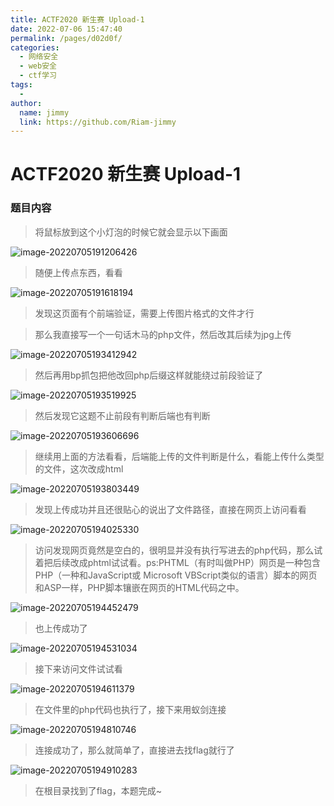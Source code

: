 ```yaml
---
title: ACTF2020 新生赛 Upload-1
date: 2022-07-06 15:47:40
permalink: /pages/d02d0f/
categories:
  - 网络安全
  - web安全
  - ctf学习
tags:
  - 
author: 
  name: jimmy
  link: https://github.com/Riam-jimmy
---
```

# ACTF2020 新生赛 Upload-1

### 题目内容

> 将鼠标放到这个小灯泡的时候它就会显示以下画面

![image-20220705191206426](https://cdn.jsdelivr.net/gh/Riam-jimmy/picture/img/image-20220705191206426.png)

> 随便上传点东西，看看

![image-20220705191618194](https://cdn.jsdelivr.net/gh/Riam-jimmy/picture/img/image-20220705191618194.png)

> 发现这页面有个前端验证，需要上传图片格式的文件才行

> 那么我直接写一个一句话木马<?php phpinfo(); @eval($_POST['shell']); ?>的php文件，然后改其后续为jpg上传

![image-20220705193412942](https://cdn.jsdelivr.net/gh/Riam-jimmy/picture/img/image-20220705193412942.png)

>然后再用bp抓包把他改回php后缀这样就能绕过前段验证了

![image-20220705193519925](https://cdn.jsdelivr.net/gh/Riam-jimmy/picture/img/image-20220705193519925.png)

> 然后发现它这题不止前段有判断后端也有判断

![image-20220705193606696](https://cdn.jsdelivr.net/gh/Riam-jimmy/picture/img/image-20220705193606696.png)

> 继续用上面的方法看看，后端能上传的文件判断是什么，看能上传什么类型的文件，这次改成html

![image-20220705193803449](https://cdn.jsdelivr.net/gh/Riam-jimmy/picture/img/image-20220705193803449.png)

> 发现上传成功并且还很贴心的说出了文件路径，直接在网页上访问看看

![image-20220705194025330](https://cdn.jsdelivr.net/gh/Riam-jimmy/picture/img/image-20220705194025330.png)

> 访问发现网页竟然是空白的，很明显并没有执行写进去的php代码，那么试着把后续改成phtml试试看。ps:PHTML（有时叫做PHP）网页是一种包含PHP（一种和JavaScript或 Microsoft VBScript类似的语言）脚本的网页和ASP一样，PHP脚本镶嵌在网页的HTML代码之中。

![image-20220705194452479](https://cdn.jsdelivr.net/gh/Riam-jimmy/picture/img/image-20220705194452479.png)

> 也上传成功了

![image-20220705194531034](https://cdn.jsdelivr.net/gh/Riam-jimmy/picture/img/image-20220705194531034.png)

> 接下来访问文件试试看

![image-20220705194611379](https://cdn.jsdelivr.net/gh/Riam-jimmy/picture/img/image-20220705194611379.png)

> 在文件里的php代码也执行了，接下来用蚁剑连接

![image-20220705194810746](https://cdn.jsdelivr.net/gh/Riam-jimmy/picture/img/image-20220705194810746.png)

> 连接成功了，那么就简单了，直接进去找flag就行了

![image-20220705194910283](https://cdn.jsdelivr.net/gh/Riam-jimmy/picture/img/image-20220705194910283.png)

> 在根目录找到了flag，本题完成~